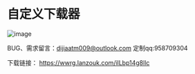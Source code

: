 # 自定义下载器

![image](https://github.com/dijiaatm009/-/assets/118505205/f1403f67-21a4-46ac-8d65-4e96fd3f55a4)


BUG、需求留言：dijiaatm009@outlook.com
定制qq:958709304


下载链接：
https://wwrg.lanzouk.com/ilLbp14g8llc

